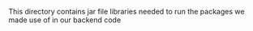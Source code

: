 This directory contains jar file libraries needed to run the packages we made use of in our backend code
